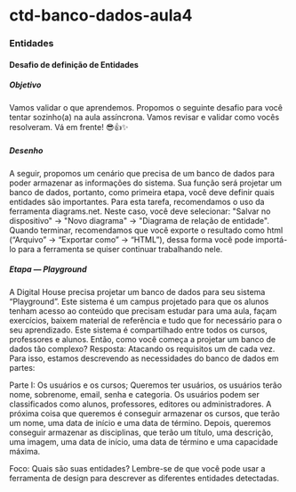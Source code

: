 # ctd-banco-dados-aula4

### Entidades
#### Desafio de definição de Entidades
##### Objetivo


Vamos validar o que aprendemos. Propomos o seguinte desafio para você tentar sozinho(a) na aula assíncrona. Vamos revisar e validar como vocês resolveram. 
Vá em frente! 😎👍✨ 

##### Desenho

A seguir, propomos um cenário que precisa de um banco de dados para poder armazenar as informações do sistema. Sua função será projetar um banco de dados, portanto, como primeira etapa, você deve definir quais entidades são importantes.
Para esta tarefa, recomendamos o uso da ferramenta diagrams.net. Neste caso, você deve selecionar: "Salvar no dispositivo" → "Novo diagrama" → "Diagrama de relação de entidade".
Quando terminar, recomendamos que você exporte o resultado como html (“Arquivo” → “Exportar como” → “HTML”), dessa forma você pode importá-lo para a ferramenta se quiser continuar trabalhando nele.

##### Etapa — Playground

A Digital House precisa projetar um banco de dados para seu sistema “Playground”. Este sistema é um campus projetado para que os alunos tenham acesso ao conteúdo que precisam estudar para uma aula, façam exercícios, baixem material de referência e tudo que for necessário para o seu aprendizado.
Este sistema é compartilhado entre todos os cursos, professores e alunos. Então, como você começa a projetar um banco de dados tão complexo?
Resposta: Atacando os requisitos um de cada vez. Para isso, estamos descrevendo as necessidades do banco de dados em partes:

 Parte I: Os usuários e os cursos;
Queremos ter usuários, os usuários terão nome, sobrenome, email, senha e categoria. Os usuários podem ser classificados como alunos, professores, editores ou administradores.
A próxima coisa que queremos é conseguir armazenar os cursos, que terão um nome, uma data de início e uma data de término.
Depois, queremos  conseguir armazenar as disciplinas, que terão um título, uma descrição, uma imagem, uma data de início, uma data de término e uma capacidade máxima.

Foco: Quais são suas entidades?
Lembre-se de que você pode usar a ferramenta de design para descrever as diferentes entidades detectadas.
